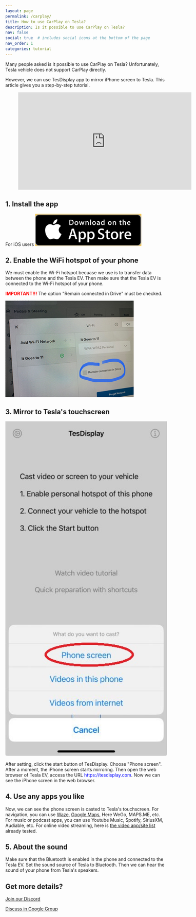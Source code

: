 ```yaml
---
layout: page
permalink: /carplay/
title: How to use CarPlay on Tesla?
description: Is it possible to use CarPlay on Tesla?
nav: false
social: true  # includes social icons at the bottom of the page
nav_order: 1
categories: tutorial
---
```


Many people asked is it possible to use CarPlay on Tesla? Unfortunately, Tesla vehicle does not support CarPlay directly.

However, we can use TesDisplay app to mirror iPhone screen to Tesla. This article gives you a step-by-step tutorial.

<!-- blank line -->
<figure class="video-container">
  <iframe width="540" height="303" src="https://www.youtube.com/embed/7gpRzQRM3uk" frameborder="0" allowfullscreen="true"> </iframe>
</figure>
<!-- blank line -->

## 1. Install the app
For iOS users
<a id="appstore" href ="https://apps.apple.com/app/tesdisplay-screen-mirror/id6469987744"><img src="/assets/img/app-store-badge.png" height="100px"></a>

## 2. Enable the WiFi hotspot of your phone
<p>We must enable the Wi-Fi hotspot becuase we use is to transfer data between the phone and the Tesla EV.
Then make sure that the Tesla EV is connected to the Wi-Fi hotspot of your phone.</p>
<p><span style="color: red"><b>IMPORTANT!!!</b></span> The option "Remain connected in Drive" must be checked.</p>
<img src="/assets/img/wifi-connected.jpg" height="300px">

## 3. Mirror to Tesla's touchscreen
<p style="text-align: center;">
<img src="/assets/img/iphone-screen.jpg" alt="The start choice of TesDisplay app" width="540px">
</p>
After setting, click the start button of TesDisplay. Choose "Phone screen". After a moment, the iPhone screen starts mirroring.
Then open the web browser of Tesla EV, access the URL <span style="color:blue">https://tesdisplay.com</span>. Now we can see the iPhone screen in the web browser.

## 4. Use any apps you like
Now, we can see the phone screen is casted to Tesla's touchscreen.
For navigation, you can use <a href="/waze">Waze</a>, <a href="/gmap">Google Maps</a>, Here WeGo, MAPS.ME, etc.
For music or podcast apps, you can use Youtube Music, Spotify, SiriusXM, Audiable, etc.
For online video streaming, here is <a href="/sites">the video app/site list</a> already tested.

## 5. About the sound
Make sure that the Bluetooth is enabled in the phone and connected to the Tesla EV.
Set the sound source of Tesla to Bluetooth.
Then we can hear the sound of your phone from Tesla's speakers.

## Get more details?
<p><a href ="https://discord.gg/Tvbs9uWcN9" target="_blank">Join our Discord</a></p>
<p><a href ="https://groups.google.com/g/tesla-display" target="_blank">Discuss in Google Group</a></p>